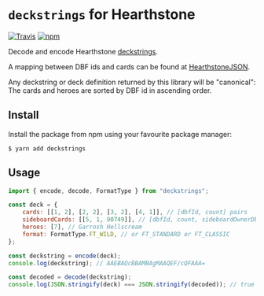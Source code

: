 # `deckstrings` for Hearthstone
[![Travis](https://img.shields.io/travis/HearthSim/npm-deckstrings/master.svg)](https://travis-ci.org/HearthSim/npm-deckstrings)
[![npm](https://img.shields.io/npm/v/deckstrings.svg)](http://npmjs.com/package/deckstrings)

Decode and encode Hearthstone [deckstrings](https://hearthsim.info/docs/deckstrings/).

A mapping between DBF ids and cards can be found at [HearthstoneJSON](https://hearthstonejson.com/).

Any deckstring or deck definition returned by this library will be "canonical": The cards and heroes are sorted by DBF id in ascending order.

## Install

Install the package from npm using your favourite package manager:

```
$ yarn add deckstrings
```

## Usage

```javascript
import { encode, decode, FormatType } from "deckstrings";

const deck = {
	cards: [[1, 2], [2, 2], [3, 2], [4, 1]], // [dbfId, count] pairs
	sideboardCards: [[5, 1, 90749]], // [dbfId, count, sideboardOwnerDbfId] triplets
	heroes: [7], // Garrosh Hellscream
	format: FormatType.FT_WILD, // or FT_STANDARD or FT_CLASSIC
};

const deckstring = encode(deck);
console.log(deckstring); // AAEBAQcBBAMBAgMAAQEF/cQFAAA=

const decoded = decode(deckstring);
console.log(JSON.stringify(deck) === JSON.stringify(decoded)); // true
```
